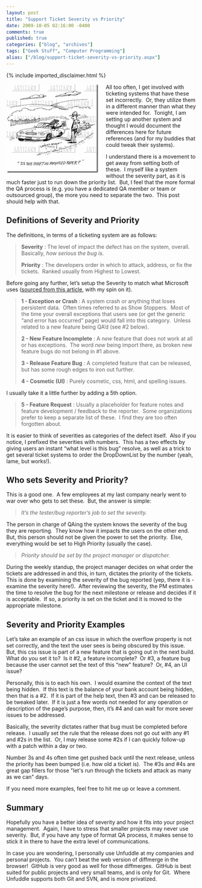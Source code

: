 ```yaml
---
layout: post
title: "Support Ticket Severity vs Priority"
date: 2009-10-05 02:16:00 -0400
comments: true
published: true
categories: ["blog", "archives"]
tags: ["Geek Stuff", "Computer Programming"]
alias: ["/blog/support-ticket-severity-vs-priority.aspx"]
---
```

<!-- more -->

{% include imported_disclaimer.html %}

<P><A href="/blog/archives/images/SupportTicketSeverityvsPriority_11E83/ARG1329_pvw.jpg" mce_href="/blog/archives/images/SupportTicketSeverityvsPriority_11E83/ARG1329_pvw.jpg"><IMG style="BORDER-BOTTOM: 0px; BORDER-LEFT: 0px; MARGIN: 0px 20px 0px 0px; DISPLAY: inline; BORDER-TOP: 0px; BORDER-RIGHT: 0px" title=ARG1329_pvw border=0 alt=ARG1329_pvw align=left src="/blog/archives/images/SupportTicketSeverityvsPriority_11E83/ARG1329_pvw_thumb.jpg" width=244 height=236 mce_src="/blog/archives/images/SupportTicketSeverityvsPriority_11E83/ARG1329_pvw_thumb.jpg"></A> All too often, I get involved with ticketing systems that have these set incorrectly.&nbsp; Or, they utilize them in a different manner than what they were intended for.&nbsp; Tonight, I am setting up another system and thought I would document the differences here for future references (and for my buddies that could tweak their systems).</P>
<P>I understand there is a movement to get away from setting both of these.&nbsp; I myself like a system without the severity part, as it is much faster just to run down the priority list.&nbsp; But, I feel that the more formal the QA process is (e.g. you have a dedicated QA member or team or outsourced group), the more you need to separate the two.&nbsp; This post should help with that.</P>
<H2>Definitions of Severity and Priority</H2>
<P>The definitions, in terms of a ticketing system are as follows:</P>
<BLOCKQUOTE>
<P><STRONG>Severity</STRONG> : The level of impact the defect has on the system, overall.&nbsp; Basically, <EM>how serious the bug is</EM>.&nbsp; </P>
<P><STRONG>Priority</STRONG> : The developers order in which to attack, address, or fix the tickets.&nbsp; Ranked usually from Highest to Lowest.</P></BLOCKQUOTE>
<P>Before going any further, let’s setup the Severity to match what Microsoft uses (<A href="http://c2.com/cgi/wiki?DifferentiatePriorityAndSeverity" target=_blank mce_href="http://c2.com/cgi/wiki?DifferentiatePriorityAndSeverity">sourced from this article</A>, with my spin on it).&nbsp; </P>
<BLOCKQUOTE>
<P><STRONG>1 - Exception or Crash </STRONG>: A system crash or anything that loses persistent data.&nbsp; Often times referred to as Show Stoppers.&nbsp; Most of the time your overall exceptions that users see (or get the generic “and error has occurred” page) would fall into this category.&nbsp; Unless related to a new feature being QA’d (see #2 below).</P>
<P><STRONG>2 - New Feature Incomplete</STRONG> : A <EM>new</EM> feature that does not work at all or has exceptions.&nbsp; The word <EM>new</EM> being import there, as broken new feature bugs do not belong in #1 above.</P>
<P><STRONG>3 - Release Feature Bug</STRONG> : A completed feature that can be released, but has some rough edges to iron out further.</P>
<P><STRONG>4 - Cosmetic (UI)</STRONG> : Purely cosmetic, css, html, and spelling issues.</P></BLOCKQUOTE>
<P>I usually take it a little further by adding a 5th option.</P>
<BLOCKQUOTE>
<P><STRONG>5 - Feature Request</STRONG> : Usually a placeholder for feature notes and feature development / feedback to the reporter.&nbsp; Some organizations prefer to keep a separate list of these.&nbsp; I find they are too often forgotten about.</P></BLOCKQUOTE>
<P>It is easier to think of severities as categories of the defect itself.&nbsp; Also if you notice, I prefixed the severities with numbers.&nbsp; This has a two effects by giving users an instant “what level is this bug” resolve, as well as a trick to get several ticket systems to order the DropDownList by the number (yeah, lame, but works!).</P>
<H2>Who sets Severity and Priority?</H2>
<P>This is a good one.&nbsp; A few employees at my last company nearly went to war over who gets to set these.&nbsp; But, the answer is simple:</P>
<BLOCKQUOTE>
<P><EM>It’s the tester/bug reporter’s job to set the severity.</EM></P></BLOCKQUOTE>
<P>The person in charge of QAing the system knows the severity of the bug they are reporting.&nbsp; They know how it impacts the users on the other end.&nbsp; But, this person should not be given the power to set the priority.&nbsp; Else, everything would be set to High Priority (usually the case).</P>
<BLOCKQUOTE>
<P><EM>Priority should be set by the project manager or dispatcher.</EM></P></BLOCKQUOTE>
<P>During the weekly standup, the project manager decides on what order the tickets are addressed in and this, in turn, dictates the priority of the tickets.&nbsp; This is done by examining the severity of the bug reported (yep, there it is - examine the severity here!).&nbsp; After reviewing the severity, the PM estimates the time to resolve the bug for the next milestone or release and decides if it is acceptable.&nbsp; If so, a priority is set on the ticket and it is moved to the appropriate milestone.</P>
<H2>Severity and Priority Examples</H2>
<P>Let’s take an example of an css issue in which the overflow property is not set correctly, and the text the user sees is being obscured by this issue.&nbsp; But, this css issue is part of a new feature that is going out in the next build.&nbsp; What do you set it to?&nbsp; Is it #2, a feature incomplete?&nbsp; Or #3, a feature bug because the user cannot set the text of this “new” feature?&nbsp; Or, #4, an UI issue?</P>
<P>Personally, this is to each his own.&nbsp; I would examine the context of the text being hidden.&nbsp; If this text is the balance of your bank account being hidden, then that is a #2.&nbsp; If it is part of the help text, then #3 and can be released to be tweaked later.&nbsp; If it is just a few words not needed for any operation or description of the page’s purpose, then, it’s #4 and can wait for more sever issues to be addressed.</P>
<P>Basically, the severity dictates rather that bug must be completed before release.&nbsp; I usually set the rule that the release does not go out with any #1 and #2s in the list.&nbsp; Or, I may release some #2s if I can quickly follow-up with a patch within a day or two.&nbsp; </P>
<P>Number 3s and 4s often time get pushed back until the next release, unless the priority has been bumped (i.e. how old a ticket is).&nbsp; The #3s and #4s are great gap fillers for those "let's run through the tickets and attack as many as we can" days.</P>
<P>If you need more examples, feel free to hit me up or leave a comment.</P>
<H2>Summary</H2>
<P>Hopefully you have a better idea of severity and how it fits into your project management.&nbsp; Again, I have to stress that smaller projects may never use severity.&nbsp; But, if you have any type of format QA process, it makes sense to stick it in there to have the extra level of communications.</P>
<P>In case you are wondering, I personally use Unfuddle at my companies and personal projects.&nbsp; You can’t beat the web version of diffmerge in the browser!&nbsp; GitHub is very good as well for those diffmerges.&nbsp; GitHub is best suited for public projects and very small teams, and is only for Git.&nbsp; Where Unfuddle supports both Git and SVN, and is more privatized. </P>
